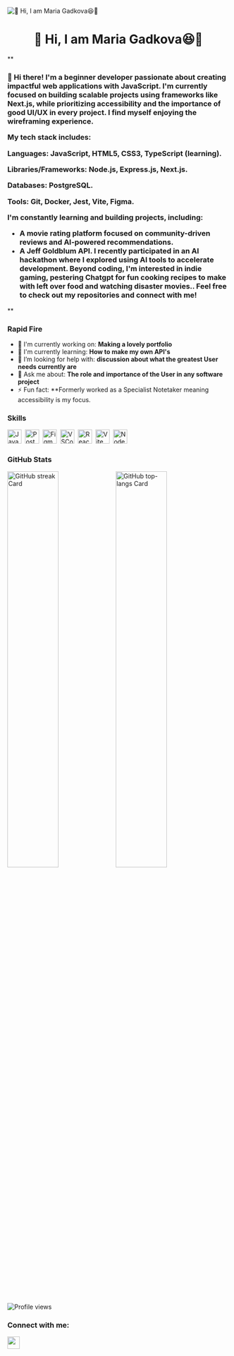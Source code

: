 

<!--
**MariSayo/MariSayo** is a ✨ _special_ ✨ repository because its `README.md` (this file) appears on your GitHub profile.

Here are some ideas to get you started:

-->
![👋 Hi, I am Maria Gadkova😆🥳](https://github.com/user-attachments/assets/8807b7b2-99f8-4aa2-ad38-fa2174e5ab44)

<div id="toc">
  <ul align="center" style="list-style: none">
    <summary>
      <h1>
        👋 Hi, I am Maria Gadkova😆🥳
      </h1>
    </summary>
  </ul>
</div>


 **<h3 align="left">👋 Hi there! I'm a beginner developer passionate about creating impactful web applications with JavaScript. I'm currently focused on building scalable projects using frameworks like Next.js, while prioritizing accessibility and the importance of good UI/UX in every project. I find myself enjoying the wireframing experience.

My tech stack includes:

Languages: JavaScript, HTML5, CSS3, TypeScript (learning).

Libraries/Frameworks: Node.js, Express.js, Next.js.

Databases: PostgreSQL.

Tools: Git, Docker, Jest, Vite, Figma.

I'm constantly learning and building projects, including:

- A movie rating platform focused on community-driven reviews and AI-powered recommendations.
- A Jeff Goldblum API.
I recently participated in an AI hackathon where I explored using AI tools to accelerate development.
Beyond coding, I'm interested in indie gaming, pestering Chatgpt for fun cooking recipes to make with left over food and watching disaster movies.. Feel free to check out my repositories and connect with me!</h3>**

**<h3 align="left">Rapid Fire</h3>**

- 💼 I'm currently working on: **Making a lovely portfolio**
- 🌱 I'm currently learning: **How to make my own API's**
- 🤔 I’m looking for help with: **discussion about what the greatest User needs currently are**
- 💬 Ask me about: **The role and importance of the User in any software project**
- ⚡ Fun fact: **Formerly worked as a Specialist Notetaker meaning accessibility is my focus.

 **<h3 align="left">Skills</h3>**

<img src="https://skillicons.dev/icons?i=javascript" height="32" alt="JavaScript" style="margin-right: 4px"> 
<img src="https://skillicons.dev/icons?i=postman" height="32" alt="Postman" style="margin-right: 4px"> 
<img src="https://skillicons.dev/icons?i=figma" height="32" alt="Figma" style="margin-right: 4px"> 
<img src="https://skillicons.dev/icons?i=vscode" height="32" alt="VSCode" style="margin-right: 4px"> 
<img src="https://skillicons.dev/icons?i=react" height="32" alt="React" style="margin-right: 4px"> 
<img src="https://skillicons.dev/icons?i=vite" height="32" alt="Vite" style="margin-right: 4px">
<img src="https://skillicons.dev/icons?i=nodejs" height="32" alt="Node.js" style="margin-right: 4px"></div>

 **<h3 align="left">GitHub Stats</h3>**

<p align="left">
  <img width="48%" src="https://streak-stats.demolab.com/?user=MariSayo&theme=react&hide_border=false&date_format=M+j%5B%2C+Y%5D&mode=daily&hide_total_contributions=false&hide_current_streak=false&hide_longest_streak=false&card_height=200" alt="GitHub streak Card" />
  <img width="48%" src="https://github-readme-stats.vercel.app/api/top-langs?username=MariSayo&theme=react&hide_title=false&layout=compact&langs_count=6&hide_progress=false&card_width=400" alt="GitHub top-langs Card" />
</p>

![Profile views](https://komarev.com/ghpvc/?username=MariSayo&label=Profile%20views&color=0e75b6&style=flat)


**<h3 align="left">Connect with me:</h3>** 
<p align="left"><a href="https://www.linkedin.com/in/www.linkedin.com/in/maria-gadkova-a23643300" target="_blank"><img src="https://img.shields.io/badge/LinkedIn-0077B5?style=for-the-badge&logo=linkedin&logoColor=white" height="28" style="margin-right: 4px"></a></p>
